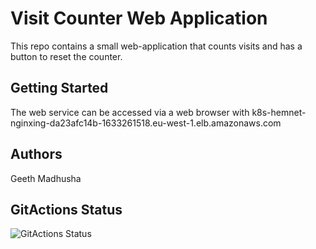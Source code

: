 # Visit Counter Web Application

This repo contains a small web-application that counts visits and has a button to reset the counter.

## Getting Started

The web service can be accessed via a web browser with k8s-hemnet-nginxing-da23afc14b-1633261518.eu-west-1.elb.amazonaws.com

## Authors

Geeth Madhusha

## GitActions Status
![GitActions Status](https://github.com/geethmd/hemnet-app/actions/workflows/dockerbuild.yml/badge.svg)